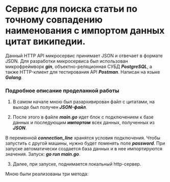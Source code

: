 # Сервис для поиска статьи по точному совпадению наименования с импортом данных цитат википедии.

Данный HTTP API микросервис принимает JSON и отвечает в формате JSON. Для разработки микросервиса был использован микрофреймворк ***gin***, объектно-реляционная СУБД ***PostgreSQL***, а также HTTP-клиент для тестирования API ***Postman***. Написан на языке ***Golang***.

### Подробное описание проделанной работы
1. В самом начале мною был разархивирован файл с цитатами, на выходе был получен ***JSON-файл***.

2. После этого в файле ***main.go*** идет блок с подключением к базе данных и последующим ***импортом*** всех данных, полученных из ***JSON***.

В переменной ***connection_line*** хранятся условия подключения. Чтобы запустить с другой машины, нужно будет поменять поле ***password***. При запуске автоматически создается база данных и в нее импортируются значения. Запуск: ***go run main.go***.

3. Далее, при запуске, поднимается локальный http-сервер.

Мною были реализованы три метода: 
